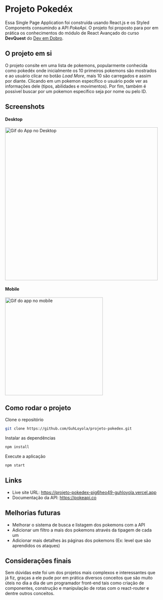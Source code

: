 
# Projeto Pokedéx

Essa Single Page Application foi construída usando React.js e os Styled Components consumindo a API *PokeApi*. O projeto foi proposto para por em prática os conhecimentos do módulo de React Avançado do curso **DevQuest** do <a href="https://github.com/devemdobro">Dev em Dobro</a>.

## O projeto em si

O projeto consite em uma lista de pokemons, popularmente conhecida como pokedéx onde inicialmente os 10 primeiros pokemons são mostrados e ao usuário clicar no botão *Load More*, mais 10 são carregados e assim por diante. Clicando em um pokemon específico o usuário pode ver as informações dele (tipos, abilidades e movimentos). Por fim, também é possivel buscar por um pokemon específico seja por nome ou pelo ID.

## Screenshots

#### Desktop

<img src="./docs/ScreenshotDesktop.gif" alt="Gif do App no Desktop" width="500"/>

#### Mobile

<img src="./docs/ScreenshotMobile.gif" alt="Gif do app no mobile" width="320"/>

## Como rodar o projeto

Clone o repositório
```bash
git clone https://github.com/GuhLoyola/projeto-pokedex.git
```

Instalar as dependências
```bash
npm install
```

Execute a aplicação
```bash
npm start
```
## Links

<ul>
  <li>Live site URL: <a href="https://projeto-pokedex-pig6heo49-guhloyola.vercel.app/" target="_blank">https://projeto-pokedex-pig6heo49-guhloyola.vercel.app</a></li>
  <li>Documentação da API: <a href="https://pokeapi.co/" target="_blank">https://pokeapi.co</a></li>
</ul>

## Melhorias futuras

<ul>
    <li>Melhorar o sistema de busca e listagem dos pokemons com a API</li>
    <li>Adicionar um filtro a mais dos pokemons através da tipagem de cada um</li>
    <li>Adicionar mais detalhes às páginas dos pokemons (Ex: level que são aprendidos os ataques)</li>
</ul>

## Considerações finais

Sem dúvidas este foi um dos projetos mais complexos e interessantes que já fiz, graças a ele pude por em prática diversos conceitos que são muito úteis no dia a dia de um programador front-end tais como criação de componentes, construção e manipulação de rotas com o react-router e dentre outros conceitos.
